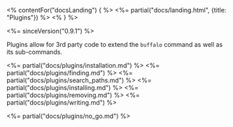 <% contentFor("docsLanding") { %>
  <%= partial("docs/landing.html", {title: "Plugins"}) %>
<% } %>

<%= sinceVersion("0.9.1") %>

Plugins allow for 3rd party code to extend the `buffalo` command as well as its sub-commands.


<%= partial("docs/plugins/installation.md") %>
<%= partial("docs/plugins/finding.md") %>
<%= partial("docs/plugins/search_paths.md") %>
<%= partial("docs/plugins/installing.md") %>
<%= partial("docs/plugins/removing.md") %>
<%= partial("docs/plugins/writing.md") %>

<%= partial("docs/plugins/no_go.md") %>
